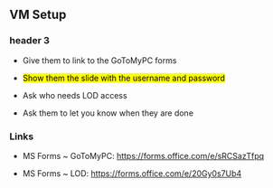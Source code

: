 ## VM Setup

### header 3

- Give them to link to the GoToMyPC forms
- <mark>Show them the slide with the username and password</mark>

- Ask who needs LOD access
- Ask them to let you know when they are done

### Links

- MS Forms ~ GoToMyPC: https://forms.office.com/e/sRCSazTfpq

- MS Forms ~ LOD: https://forms.office.com/e/20Gy0s7Ub4
